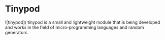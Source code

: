 # Tinypod
![tinypod](
tinypod is a small and lightweight module that is being developed and works in the field of micro-programming languages and random generators.
